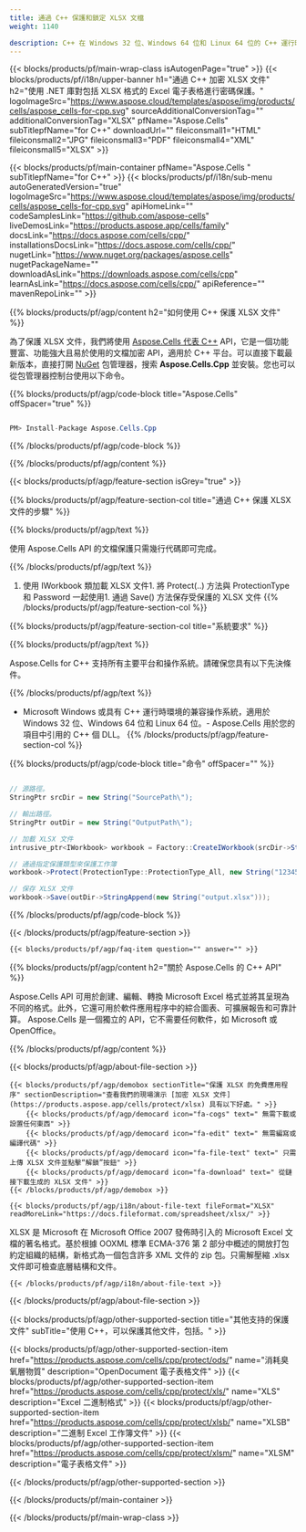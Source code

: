 ```yaml
---
title: 通過 C++ 保護和鎖定 XLSX 文檔 
weight: 1140

description: C++ 在 Windows 32 位、Windows 64 位和 Linux 64 位的 C++ 運行時環境中使用密碼鎖定 XLSX 文件的示例代碼。
---
```

{{< blocks/products/pf/main-wrap-class isAutogenPage="true" >}}
{{< blocks/products/pf/i18n/upper-banner h1="通過 C++ 加密 XLSX 文件" h2="使用 .NET 庫對包括 XLSX 格式的 Excel 電子表格進行密碼保護。" logoImageSrc="https://www.aspose.cloud/templates/aspose/img/products/cells/aspose_cells-for-cpp.svg" sourceAdditionalConversionTag="" additionalConversionTag="XLSX" pfName="Aspose.Cells" subTitlepfName="for C++" downloadUrl="" fileiconsmall1="HTML" fileiconsmall2="JPG" fileiconsmall3="PDF" fileiconsmall4="XML" fileiconsmall5="XLSX" >}}

{{< blocks/products/pf/main-container pfName="Aspose.Cells " subTitlepfName="for C++" >}}
{{< blocks/products/pf/i18n/sub-menu autoGeneratedVersion="true" logoImageSrc="https://www.aspose.cloud/templates/aspose/img/products/cells/aspose_cells-for-cpp.svg" apiHomeLink="" codeSamplesLink="https://github.com/aspose-cells" liveDemosLink="https://products.aspose.app/cells/family" docsLink="https://docs.aspose.com/cells/cpp/" installationsDocsLink="https://docs.aspose.com/cells/cpp/" nugetLink="https://www.nuget.org/packages/aspose.cells" nugetPackageName="" downloadAsLink="https://downloads.aspose.com/cells/cpp" learnAsLink="https://docs.aspose.com/cells/cpp/" apiReference="" mavenRepoLink="" >}}

{{% blocks/products/pf/agp/content h2="如何使用 C++ 保護 XLSX 文件" %}}

 為了保護 XLSX 文件，我們將使用
 [Aspose.Cells 代表 C++](https://products.aspose.com/cells/cpp) 
 API，它是一個功能豐富、功能強大且易於使用的文檔加密 API，適用於 C++ 平台。可以直接下載最新版本，直接打開
 [NuGet](https://www.nuget.org/packages/aspose.cells) 
 包管理器，搜索
 **Aspose.Cells.Cpp** 
 並安裝。您也可以從包管理器控制台使用以下命令。

{{% blocks/products/pf/agp/code-block title="Aspose.Cells" offSpacer="true" %}}

```cs

PM> Install-Package Aspose.Cells.Cpp


```

{{% /blocks/products/pf/agp/code-block %}}

{{% /blocks/products/pf/agp/content %}}

{{< blocks/products/pf/agp/feature-section isGrey="true" >}}

{{% blocks/products/pf/agp/feature-section-col title="通過 C++ 保護 XLSX 文件的步驟" %}}

{{% blocks/products/pf/agp/text %}}

 使用 Aspose.Cells API 的文檔保護只需幾行代碼即可完成。

{{% /blocks/products/pf/agp/text %}}

1. 使用 IWorkbook 類加載 XLSX 文件1. 將 Protect(..) 方法與 ProtectionType 和 Password 一起使用1. 通過 Save() 方法保存受保護的 XLSX 文件
{{% /blocks/products/pf/agp/feature-section-col %}}

{{% blocks/products/pf/agp/feature-section-col title="系統要求" %}}

{{% blocks/products/pf/agp/text %}}

 Aspose.Cells for C++ 支持所有主要平台和操作系統。請確保您具有以下先決條件。

{{% /blocks/products/pf/agp/text %}}

- Microsoft Windows 或具有 C++ 運行時環境的兼容操作系統，適用於 Windows 32 位、Windows 64 位和 Linux 64 位。- Aspose.Cells 用於您的項目中引用的 C++ 個 DLL。
{{% /blocks/products/pf/agp/feature-section-col %}}

{{% blocks/products/pf/agp/code-block title="命令" offSpacer="" %}}

```cs

// 源路徑。
StringPtr srcDir = new String("SourcePath\");

// 輸出路徑。
StringPtr outDir = new String("OutputPath\");

// 加載 XLSX 文件
intrusive_ptr<IWorkbook> workbook = Factory::CreateIWorkbook(srcDir->StringAppend(new String("sourceFile.xlsx")));

// 通過指定保護類型來保護工作簿
workbook->Protect(ProtectionType::ProtectionType_All, new String("12345"));

// 保存 XLSX 文件
workbook->Save(outDir->StringAppend(new String("output.xlsx")));


```

{{% /blocks/products/pf/agp/code-block %}}

{{< /blocks/products/pf/agp/feature-section >}}

    {{< blocks/products/pf/agp/faq-item question="" answer="" >}}
 

<!-- aboutfile Starts -->

{{% blocks/products/pf/agp/content h2="關於 Aspose.Cells 的 C++ API" %}}

 Aspose.Cells API 可用於創建、編輯、轉換 Microsoft Excel 格式並將其呈現為不同的格式。此外，它還可用於軟件應用程序中的綜合圖表、可擴展報告和可靠計算。 Aspose.Cells 是一個獨立的 API，它不需要任何軟件，如 Microsoft 或 OpenOffice。  



{{% /blocks/products/pf/agp/content %}}

{{< blocks/products/pf/agp/about-file-section >}}

    {{< blocks/products/pf/agp/demobox sectionTitle="保護 XLSX 的免費應用程序" sectionDescription="查看我們的現場演示 [加密 XLSX 文件](https://products.aspose.app/cells/protect/xlsx) 具有以下好處。" >}}
        {{< blocks/products/pf/agp/democard icon="fa-cogs" text=" 無需下載或設置任何東西" >}}
        {{< blocks/products/pf/agp/democard icon="fa-edit" text=" 無需編寫或編譯代碼" >}}
        {{< blocks/products/pf/agp/democard icon="fa-file-text" text=" 只需上傳 XLSX 文件並點擊“解鎖”按鈕" >}}
        {{< blocks/products/pf/agp/democard icon="fa-download" text=" 從鏈接下載生成的 XLSX 文件" >}}
    {{< /blocks/products/pf/agp/demobox >}}

    {{< blocks/products/pf/agp/i18n/about-file-text fileFormat="XLSX" readMoreLink="https://docs.fileformat.com/spreadsheet/xlsx/" >}}
XLSX 是 Microsoft 在 Microsoft Office 2007 發佈時引入的 Microsoft Excel 文檔的著名格式。基於根據 OOXML 標準 ECMA-376 第 2 部分中概述的開放打包約定組織的結構，新格式為一個包含許多 XML 文件的 zip 包。只需解壓縮 .xlsx 文件即可檢查底層結構和文件。

    {{< /blocks/products/pf/agp/i18n/about-file-text >}}

{{< /blocks/products/pf/agp/about-file-section >}}

<!-- aboutfile Ends -->

{{< blocks/products/pf/agp/other-supported-section title="其他支持的保護文件" subTitle="使用 C++，可以保護其他文件，包括。" >}}

{{< blocks/products/pf/agp/other-supported-section-item href="https://products.aspose.com/cells/cpp/protect/ods/" name="消耗臭氧層物質" description="OpenDocument 電子表格文件" >}}
{{< blocks/products/pf/agp/other-supported-section-item href="https://products.aspose.com/cells/cpp/protect/xls/" name="XLS" description="Excel 二進制格式" >}}
{{< blocks/products/pf/agp/other-supported-section-item href="https://products.aspose.com/cells/cpp/protect/xlsb/" name="XLSB" description="二進制 Excel 工作簿文件" >}}
{{< blocks/products/pf/agp/other-supported-section-item href="https://products.aspose.com/cells/cpp/protect/xlsm/" name="XLSM" description="電子表格文件" >}}

{{< /blocks/products/pf/agp/other-supported-section >}}

{{< /blocks/products/pf/main-container >}}
    
{{< /blocks/products/pf/main-wrap-class >}}
